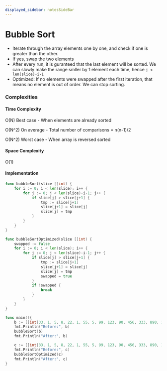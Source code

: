 ```yaml
---
displayed_sidebar: notesSideBar
---
```


# Bubble Sort
- Iterate through the array elements one by one, and check if one is greater than the other.
- If yes, swap the two elements
- After every run, it is guranteed that the last element will be sorted. We can slowly make the range smller by 1 element each time, hence `j < len(slice)-i-1`
- Optimized: If no elements were swapped after the first iteration, that means no element is out of order. We can stop sorting.

### Complexities
#### Time Complexity
O(N) Best case - When elements are already sorted

O(N^2) On average - Total number of comparisons = n(n-1)/2

O(N^2) Worst case - When array is reversed sorted
#### Space Complexity
O(1)

#### Implementation 

```go
func bubbleSort(slice []int) {
	for i := 0; i < len(slice); i++ {
		for j := 0; j < len(slice)-i-1; j++ {
			if slice[j] > slice[j+1] {
				tmp := slice[j+1]
				slice[j+1] = slice[j]
				slice[j] = tmp
			}
		}
	}
}

func bubbleSortOptimized(slice []int) {
	swapped := false
	for i := 0; i < len(slice); i++ {
		for j := 0; j < len(slice)-i-1; j++ {
			if slice[j] > slice[j+1] {
				tmp := slice[j+1]
				slice[j+1] = slice[j]
				slice[j] = tmp
				swapped = true
			}
			if !swapped {
				break
			}
		}
	}
}

func main(){
    b := []int{33, 1, 5, 8, 22, 1, 55, 5, 99, 123, 90, 456, 333, 890, 1000, 999}
	fmt.Println("Before:", b)
	bubbleSort(b)
	fmt.Println("After:", b)

	c := []int{33, 1, 5, 8, 22, 1, 55, 5, 99, 123, 90, 456, 333, 890, 1000, 999}
	fmt.Println("Before:", c)
	bubbleSortOptimized(c)
	fmt.Println("After:", c)
}
```